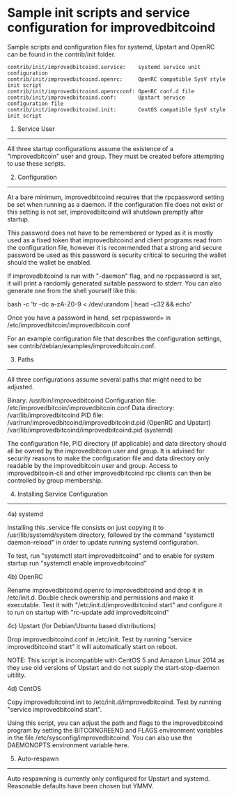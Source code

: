 Sample init scripts and service configuration for improvedbitcoind
==========================================================

Sample scripts and configuration files for systemd, Upstart and OpenRC
can be found in the contrib/init folder.

    contrib/init/improvedbitcoind.service:    systemd service unit configuration
    contrib/init/improvedbitcoind.openrc:     OpenRC compatible SysV style init script
    contrib/init/improvedbitcoind.openrcconf: OpenRC conf.d file
    contrib/init/improvedbitcoind.conf:       Upstart service configuration file
    contrib/init/improvedbitcoind.init:       CentOS compatible SysV style init script

1. Service User
---------------------------------

All three startup configurations assume the existence of a "improvedbitcoin" user
and group.  They must be created before attempting to use these scripts.

2. Configuration
---------------------------------

At a bare minimum, improvedbitcoind requires that the rpcpassword setting be set
when running as a daemon.  If the configuration file does not exist or this
setting is not set, improvedbitcoind will shutdown promptly after startup.

This password does not have to be remembered or typed as it is mostly used
as a fixed token that improvedbitcoind and client programs read from the configuration
file, however it is recommended that a strong and secure password be used
as this password is security critical to securing the wallet should the
wallet be enabled.

If improvedbitcoind is run with "-daemon" flag, and no rpcpassword is set, it will
print a randomly generated suitable password to stderr.  You can also
generate one from the shell yourself like this:

bash -c 'tr -dc a-zA-Z0-9 < /dev/urandom | head -c32 && echo'

Once you have a password in hand, set rpcpassword= in /etc/improvedbitcoin/improvedbitcoin.conf

For an example configuration file that describes the configuration settings,
see contrib/debian/examples/improvedbitcoin.conf.

3. Paths
---------------------------------

All three configurations assume several paths that might need to be adjusted.

Binary:              /usr/bin/improvedbitcoind
Configuration file:  /etc/improvedbitcoin/improvedbitcoin.conf
Data directory:      /var/lib/improvedbitcoind
PID file:            /var/run/improvedbitcoind/improvedbitcoind.pid (OpenRC and Upstart)
                     /var/lib/improvedbitcoind/improvedbitcoind.pid (systemd)

The configuration file, PID directory (if applicable) and data directory
should all be owned by the improvedbitcoin user and group.  It is advised for security
reasons to make the configuration file and data directory only readable by the
improvedbitcoin user and group.  Access to improvedbitcoin-cli and other improvedbitcoind rpc clients
can then be controlled by group membership.

4. Installing Service Configuration
-----------------------------------

4a) systemd

Installing this .service file consists on just copying it to
/usr/lib/systemd/system directory, followed by the command
"systemctl daemon-reload" in order to update running systemd configuration.

To test, run "systemctl start improvedbitcoind" and to enable for system startup run
"systemctl enable improvedbitcoind"

4b) OpenRC

Rename improvedbitcoind.openrc to improvedbitcoind and drop it in /etc/init.d.  Double
check ownership and permissions and make it executable.  Test it with
"/etc/init.d/improvedbitcoind start" and configure it to run on startup with
"rc-update add improvedbitcoind"

4c) Upstart (for Debian/Ubuntu based distributions)

Drop improvedbitcoind.conf in /etc/init.  Test by running "service improvedbitcoind start"
it will automatically start on reboot.

NOTE: This script is incompatible with CentOS 5 and Amazon Linux 2014 as they
use old versions of Upstart and do not supply the start-stop-daemon uitility.

4d) CentOS

Copy improvedbitcoind.init to /etc/init.d/improvedbitcoind. Test by running "service improvedbitcoind start".

Using this script, you can adjust the path and flags to the improvedbitcoind program by
setting the BITCOINGREEND and FLAGS environment variables in the file
/etc/sysconfig/improvedbitcoind. You can also use the DAEMONOPTS environment variable here.

5. Auto-respawn
-----------------------------------

Auto respawning is currently only configured for Upstart and systemd.
Reasonable defaults have been chosen but YMMV.
